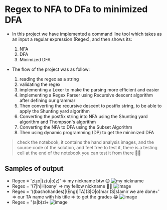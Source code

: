 # Regex to NFA to DFa to minimized DFA

* In this project we have implemented a command line tool which takes as an input a regular expression (Regex), and then shows its:
  1. NFA
  2. DFA
  3. Minimized DFA

* The flow of the project was as follow:
    1. reading the regex as a string
    2. validating the regex
    3. implementing a Lexer to make the parsing more efficient and easier
    4. implementing a Regex Parser using Recursive descent algorithm after defining our grammar
    5. Then converting the recursive descent to postfix string, to be able to apply the Shunting yard algorithm 
    6. Converting the postfix string into NFA using the Shunting yard algorithm and Thompson's algorithm
    7. Converting the NFA to DFA using the Subset Algorithm
    8. Then using dynamic programming (DP) to get the minimized DFA

> check the notebook, it contains the hand analysis images, and the source code of the solution, and feel free to test it, there is a testing cell at the end of the notebook you can test it from there 🫡💓

## Samples of output
* Regex = 'zizo|(z(u|o)z)' => my nickname btw 😉
  ![my nickname](https://github.com/abdelazizSalah/RegExp_NFA_DFA_DFAMinimization/assets/71516308/0f32bff0-2b29-4487-add9-0d362ed8cbe0)
* Regex = '(7|h|H)osny' => my fellow nickname 💓🫡
  ![image](https://github.com/abdelazizSalah/RegExp_NFA_DFA_DFAMinimization/assets/71516308/907aaf38-7dca-4b14-9701-6ed2ae49cd1c)
* Regex = '((bashohandes)|(Eng)|TA)(3|O|o)mar (S|s)amir we are done+' => our TA name with his title => to get the grades 😂
  ![image](https://github.com/abdelazizSalah/RegExp_NFA_DFA_DFAMinimization/assets/71516308/ec48b9fc-9769-4c31-aa2a-40a240c95356)
* Regex = "(a|b)zi+
  ![image](https://github.com/abdelazizSalah/RegExp_NFA_DFA_DFAMinimization/assets/71516308/3ae7d6f6-d4b5-4217-a460-502c6bcd81bd)




  
